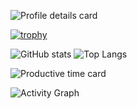 
![Profile details card](http://github-profile-summary-cards.vercel.app/api/cards/profile-details?username=TM-59&theme=github_dark)

<!--
- 👋 Hi, I’m @TM-59
- 👀 Language:Python/C/JavaScript
- 🌱 Position:Fullstack engineer
- 💞️ Region:Japan,Tokyo
- 📫 How to reach me to e-mail tmi00advance@gmail.com

Best Regards.
-->
<!---
TM-59/TM-59 is a ✨ special ✨ repository because its `README.md` (this file) appears on your GitHub profile.
You can click the Preview link to take a look at your changes.
--->
[![trophy](https://github-profile-trophy.vercel.app/?username=TM-59)](https://github.com/ryo-ma/github-profile-trophy)

![GitHub stats](https://github-readme-stats-alpha-weld-62.vercel.app/api?username=TM-59&count_private=true)
![Top Langs](https://github-readme-stats-alpha-weld-62.vercel.app/api/top-langs/?username=TM-59&count_private=true)
<!--
![GitHub stats](https://github-readme-stats.vercel.app/api?username=TM-59&count_private=true)
![Top Langs](https://github-readme-stats.vercel.app/api/top-langs/?username=TM-59&count_private=true)
-->
![Productive time card](http://github-profile-summary-cards.vercel.app/api/cards/productive-time?username=TM-59&theme=github_dark&utcOffset=9)

![Activity Graph](https://ghchart.rshah.org/TM-59)
